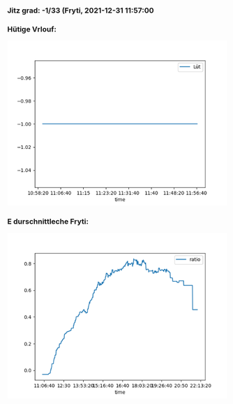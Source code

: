 ### Jitz grad: -1/33 (Fryti, 2021-12-31 11:57:00

### Hütige Vrlouf:
![Graph](Today.png)

### E durschnittleche Fryti:
![Graph](Fryti.png)